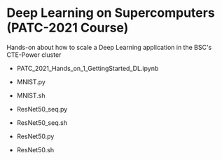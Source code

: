 # Deep Learning on Supercomputers (PATC-2021 Course)
Hands-on about how to scale a Deep Learning application in the BSC's CTE-Power cluster

* PATC_2021_Hands_on_1_GettingStarted_DL.ipynb

* MNIST.py
* MNIST.sh

* ResNet50_seq.py
* ResNet50_seq.sh

* ResNet50.py
* ResNet50.sh



